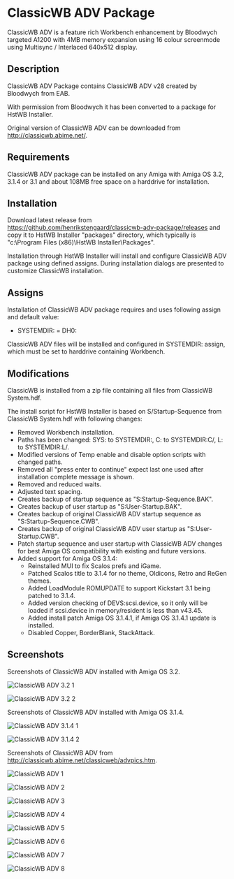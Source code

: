 # ClassicWB ADV Package

ClassicWB ADV is a feature rich Workbench enhancement by Bloodwych targeted A1200 with 4MB memory expansion using 16 colour screenmode using Multisync / Interlaced 640x512 display.

## Description

ClassicWB ADV Package contains ClassicWB ADV v28 created by Bloodwych from EAB.

With permission from Bloodwych it has been converted to a package for HstWB Installer.

Original version of ClassicWB ADV can be downloaded from http://classicwb.abime.net/.

## Requirements

ClassicWB ADV package can be installed on any Amiga with Amiga OS 3.2, 3.1.4 or 3.1 and about 108MB free space on a harddrive for installation.

## Installation

Download latest release from https://github.com/henrikstengaard/classicwb-adv-package/releases and copy it to HstWB Installer "packages" directory, which typically is "c:\Program Files (x86)\HstWB Installer\Packages".

Installation through HstWB Installer will install and configure ClassicWB ADV package using defined assigns.
During installation dialogs are presented to customize ClassicWB installation.

## Assigns

Installation of ClassicWB ADV package requires and uses following assign and default value:

- SYSTEMDIR: = DH0:

ClassicWB ADV files will be installed and configured in SYSTEMDIR: assign, which must be set to harddrive containing Workbench.

## Modifications

ClassicWB is installed from a zip file containing all files from ClassicWB System.hdf.

The install script for HstWB Installer is based on S/Startup-Sequence from ClassicWB System.hdf with following changes:

- Removed Workbench installation.
- Paths has been changed: SYS: to SYSTEMDIR:, C: to SYSTEMDIR:C/, L: to SYSTEMDIR:L/.
- Modified versions of Temp enable and disable option scripts with changed paths.
- Removed all "press enter to continue" expect last one used after installation complete message is shown.
- Removed and reduced waits.
- Adjusted text spacing.
- Creates backup of startup sequence as "S:Startup-Sequence.BAK".
- Creates backup of user startup as "S:User-Startup.BAK". 
- Creates backup of original ClassicWB ADV startup sequence as "S:Startup-Sequence.CWB".
- Creates backup of original ClassicWB ADV user startup as "S:User-Startup.CWB". 
- Patch startup sequence and user startup with ClassicWB ADV changes for best Amiga OS compatibility with existing and future versions.
- Added support for Amiga OS 3.1.4:
  - Reinstalled MUI to fix Scalos prefs and iGame.
  - Patched Scalos title to 3.1.4 for no theme, Oldicons, Retro and ReGen themes.
  - Added LoadModule ROMUPDATE to support Kickstart 3.1 being patched to 3.1.4.
  - Added version checking of DEVS:scsi.device, so it only will be loaded if scsi.device in memory/resident is less than v43.45.
  - Added install patch Amiga OS 3.1.4.1, if Amiga OS 3.1.4.1 update is installed.
  - Disabled Copper, BorderBlank, StackAttack.  

## Screenshots

Screenshots of ClassicWB ADV installed with Amiga OS 3.2.

![ClassicWB ADV 3.2 1](screenshots/classicwb_adv_3.2_1.png?raw=true)

![ClassicWB ADV 3.2 2](screenshots/classicwb_adv_3.2_2.png?raw=true)

Screenshots of ClassicWB ADV installed with Amiga OS 3.1.4.

![ClassicWB ADV 3.1.4 1](screenshots/classicwb_adv_3.1.4_1.png?raw=true)

![ClassicWB ADV 3.1.4 2](screenshots/classicwb_adv_3.1.4_2.png?raw=true)

Screenshots of ClassicWB ADV from http://classicwb.abime.net/classicweb/advpics.htm.

![ClassicWB ADV 1](screenshots/classicwb_adv1.png?raw=true)

![ClassicWB ADV 2](screenshots/classicwb_adv2.png?raw=true)

![ClassicWB ADV 3](screenshots/classicwb_adv3.png?raw=true)

![ClassicWB ADV 4](screenshots/classicwb_adv4.png?raw=true)

![ClassicWB ADV 5](screenshots/classicwb_adv5.png?raw=true)

![ClassicWB ADV 6](screenshots/classicwb_adv6.png?raw=true)

![ClassicWB ADV 7](screenshots/classicwb_adv7.png?raw=true)

![ClassicWB ADV 8](screenshots/classicwb_adv8.png?raw=true)